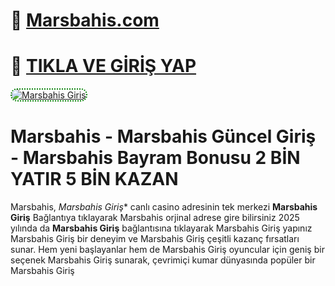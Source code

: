 # 🎉 [Marsbahis.com](https://www449marsbahis.com/)  
# 🚀 [TIKLA VE GİRİŞ YAP](https://www449marsbahis.com/)  

<a href="https://www449marsbahis.com/" title="Marsbahis Giriş">
    <img src="https://pbs.twimg.com/media/F_85baZWUAAEaE-?format=jpg&name=large" alt="Marsbahis Giriş" style="max-width: 100%; border: 2px dotted #008000; border-radius: 10px;">
</a>

# Marsbahis - Marsbahis Güncel Giriş - Marsbahis Bayram Bonusu 2 BİN YATIR 5 BİN KAZAN

Marsbahis, *Marsbahis Giriş** canlı casino adresinin tek merkezi **Marsbahis Giriş** 
Bağlantıya tıklayarak Marsbahis orjinal adrese gire bilirsiniz 
2025 yılında da **Marsbahis Giriş** bağlantısına tıklayarak Marsbahis Giriş
yapınız Marsbahis Giriş bir deneyim ve Marsbahis Giriş  çeşitli kazanç fırsatları sunar. Hem yeni başlayanlar hem de Marsbahis Giriş  oyuncular için geniş bir seçenek Marsbahis Giriş  sunarak, çevrimiçi kumar dünyasında popüler bir Marsbahis Giriş
